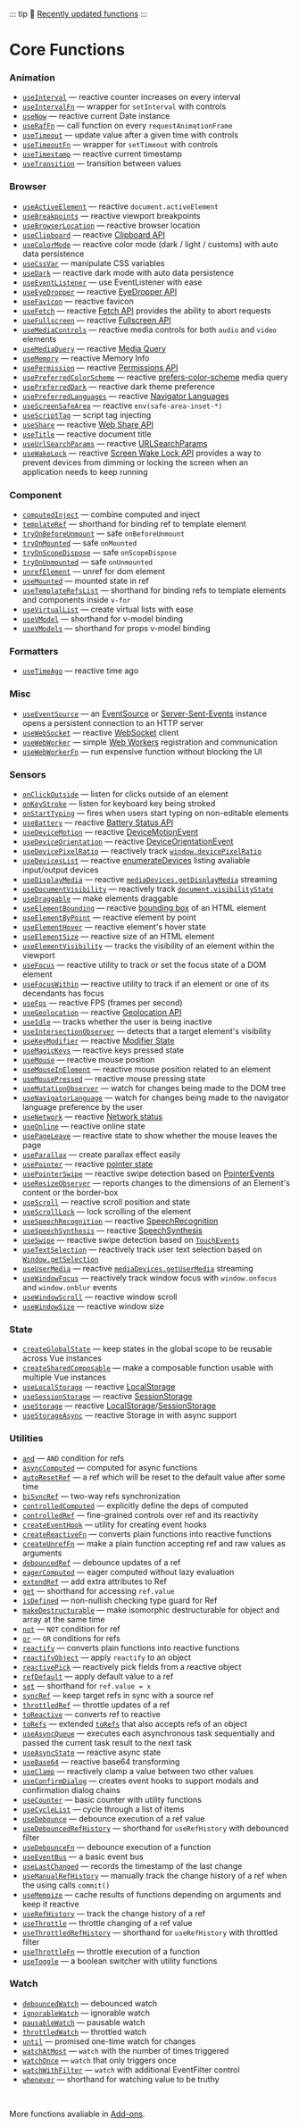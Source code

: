 ::: tip
📰 [Recently updated functions](/recently-updated)
:::

# Core Functions

<!--GENERATED LIST, DO NOT MODIFY MANUALLY-->
<!--FUNCTIONS_LIST_STARTS-->
### Animation
  - [`useInterval`](https://vueuse.org/shared/useInterval/) — reactive counter increases on every interval
  - [`useIntervalFn`](https://vueuse.org/shared/useIntervalFn/) — wrapper for `setInterval` with controls
  - [`useNow`](https://vueuse.org/core/useNow/) — reactive current Date instance
  - [`useRafFn`](https://vueuse.org/core/useRafFn/) — call function on every `requestAnimationFrame`
  - [`useTimeout`](https://vueuse.org/shared/useTimeout/) — update value after a given time with controls
  - [`useTimeoutFn`](https://vueuse.org/shared/useTimeoutFn/) — wrapper for `setTimeout` with controls
  - [`useTimestamp`](https://vueuse.org/core/useTimestamp/) — reactive current timestamp
  - [`useTransition`](https://vueuse.org/core/useTransition/) — transition between values

### Browser
  - [`useActiveElement`](https://vueuse.org/core/useActiveElement/) — reactive `document.activeElement`
  - [`useBreakpoints`](https://vueuse.org/core/useBreakpoints/) — reactive viewport breakpoints
  - [`useBrowserLocation`](https://vueuse.org/core/useBrowserLocation/) — reactive browser location
  - [`useClipboard`](https://vueuse.org/core/useClipboard/) — reactive [Clipboard API](https://developer.mozilla.org/en-US/docs/Web/API/Clipboard_API)
  - [`useColorMode`](https://vueuse.org/core/useColorMode/) — reactive color mode (dark / light / customs) with auto data persistence
  - [`useCssVar`](https://vueuse.org/core/useCssVar/) — manipulate CSS variables
  - [`useDark`](https://vueuse.org/core/useDark/) — reactive dark mode with auto data persistence
  - [`useEventListener`](https://vueuse.org/core/useEventListener/) — use EventListener with ease
  - [`useEyeDropper`](https://vueuse.org/core/useEyeDropper/) — reactive [EyeDropper API](https://developer.mozilla.org/en-US/docs/Web/API/EyeDropper_API)
  - [`useFavicon`](https://vueuse.org/core/useFavicon/) — reactive favicon
  - [`useFetch`](https://vueuse.org/core/useFetch/) — reactive [Fetch API](https://developer.mozilla.org/en-US/docs/Web/API/Fetch_API) provides the ability to abort requests
  - [`useFullscreen`](https://vueuse.org/core/useFullscreen/) — reactive [Fullscreen API](https://developer.mozilla.org/en-US/docs/Web/API/Fullscreen_API)
  - [`useMediaControls`](https://vueuse.org/core/useMediaControls/) — reactive media controls for both `audio` and `video` elements
  - [`useMediaQuery`](https://vueuse.org/core/useMediaQuery/) — reactive [Media Query](https://developer.mozilla.org/en-US/docs/Web/CSS/Media_Queries/Testing_media_queries)
  - [`useMemory`](https://vueuse.org/core/useMemory/) — reactive Memory Info
  - [`usePermission`](https://vueuse.org/core/usePermission/) — reactive [Permissions API](https://developer.mozilla.org/en-US/docs/Web/API/Permissions_API)
  - [`usePreferredColorScheme`](https://vueuse.org/core/usePreferredColorScheme/) — reactive [prefers-color-scheme](https://developer.mozilla.org/en-US/docs/Web/CSS/@media/prefers-color-scheme) media query
  - [`usePreferredDark`](https://vueuse.org/core/usePreferredDark/) — reactive dark theme preference
  - [`usePreferredLanguages`](https://vueuse.org/core/usePreferredLanguages/) — reactive [Navigator Languages](https://developer.mozilla.org/en-US/docs/Web/API/NavigatorLanguage/languages)
  - [`useScreenSafeArea`](https://vueuse.org/core/useScreenSafeArea/) — reactive `env(safe-area-inset-*)`
  - [`useScriptTag`](https://vueuse.org/core/useScriptTag/) — script tag injecting
  - [`useShare`](https://vueuse.org/core/useShare/) — reactive [Web Share API](https://developer.mozilla.org/en-US/docs/Web/API/Navigator/share)
  - [`useTitle`](https://vueuse.org/core/useTitle/) — reactive document title
  - [`useUrlSearchParams`](https://vueuse.org/core/useUrlSearchParams/) — reactive [URLSearchParams](https://developer.mozilla.org/en-US/docs/Web/API/URLSearchParams)
  - [`useWakeLock`](https://vueuse.org/core/useWakeLock/) — reactive [Screen Wake Lock API](https://developer.mozilla.org/en-US/docs/Web/API/Screen_Wake_Lock_API) provides a way to prevent devices from dimming or locking the screen when an application needs to keep running

### Component
  - [`computedInject`](https://vueuse.org/core/computedInject/) — combine computed and inject
  - [`templateRef`](https://vueuse.org/core/templateRef/) — shorthand for binding ref to template element
  - [`tryOnBeforeUnmount`](https://vueuse.org/shared/tryOnBeforeUnmount/) — safe `onBeforeUnmount`
  - [`tryOnMounted`](https://vueuse.org/shared/tryOnMounted/) — safe `onMounted`
  - [`tryOnScopeDispose`](https://vueuse.org/shared/tryOnScopeDispose/) — safe `onScopeDispose`
  - [`tryOnUnmounted`](https://vueuse.org/shared/tryOnUnmounted/) — safe `onUnmounted`
  - [`unrefElement`](https://vueuse.org/core/unrefElement/) — unref for dom element
  - [`useMounted`](https://vueuse.org/core/useMounted/) — mounted state in ref
  - [`useTemplateRefsList`](https://vueuse.org/core/useTemplateRefsList/) — shorthand for binding refs to template elements and components inside `v-for`
  - [`useVirtualList`](https://vueuse.org/core/useVirtualList/) — create virtual lists with ease
  - [`useVModel`](https://vueuse.org/core/useVModel/) — shorthand for v-model binding
  - [`useVModels`](https://vueuse.org/core/useVModels/) — shorthand for props v-model binding

### Formatters
  - [`useTimeAgo`](https://vueuse.org/core/useTimeAgo/) — reactive time ago

### Misc
  - [`useEventSource`](https://vueuse.org/core/useEventSource/) — an [EventSource](https://developer.mozilla.org/en-US/docs/Web/API/EventSource) or [Server-Sent-Events](https://developer.mozilla.org/en-US/docs/Web/API/Server-sent_events) instance opens a persistent connection to an HTTP server
  - [`useWebSocket`](https://vueuse.org/core/useWebSocket/) — reactive [WebSocket](https://developer.mozilla.org/en-US/docs/Web/API/WebSocket/WebSocket) client
  - [`useWebWorker`](https://vueuse.org/core/useWebWorker/) — simple [Web Workers](https://developer.mozilla.org/en-US/docs/Web/API/Web_Workers_API/Using_web_workers) registration and communication
  - [`useWebWorkerFn`](https://vueuse.org/core/useWebWorkerFn/) — run expensive function without blocking the UI

### Sensors
  - [`onClickOutside`](https://vueuse.org/core/onClickOutside/) — listen for clicks outside of an element
  - [`onKeyStroke`](https://vueuse.org/core/onKeyStroke/) — listen for keyboard key being stroked
  - [`onStartTyping`](https://vueuse.org/core/onStartTyping/) — fires when users start typing on non-editable elements
  - [`useBattery`](https://vueuse.org/core/useBattery/) — reactive [Battery Status API](https://developer.mozilla.org/en-US/docs/Web/API/Battery_Status_API)
  - [`useDeviceMotion`](https://vueuse.org/core/useDeviceMotion/) — reactive [DeviceMotionEvent](https://developer.mozilla.org/en-US/docs/Web/API/DeviceMotionEvent)
  - [`useDeviceOrientation`](https://vueuse.org/core/useDeviceOrientation/) — reactive [DeviceOrientationEvent](https://developer.mozilla.org/en-US/docs/Web/API/DeviceOrientationEvent)
  - [`useDevicePixelRatio`](https://vueuse.org/core/useDevicePixelRatio/) — reactively track [`window.devicePixelRatio`](https://developer.mozilla.org/ru/docs/Web/API/Window/devicePixelRatio)
  - [`useDevicesList`](https://vueuse.org/core/useDevicesList/) — reactive [enumerateDevices](https://developer.mozilla.org/en-US/docs/Web/API/MediaDevices/enumerateDevices) listing avaliable input/output devices
  - [`useDisplayMedia`](https://vueuse.org/core/useDisplayMedia/) — reactive [`mediaDevices.getDisplayMedia`](https://developer.mozilla.org/en-US/docs/Web/API/MediaDevices/getDisplayMedia) streaming
  - [`useDocumentVisibility`](https://vueuse.org/core/useDocumentVisibility/) — reactively track [`document.visibilityState`](https://developer.mozilla.org/en-US/docs/Web/API/Document/visibilityState)
  - [`useDraggable`](https://vueuse.org/core/useDraggable/) — make elements draggable
  - [`useElementBounding`](https://vueuse.org/core/useElementBounding/) — reactive [bounding box](https://developer.mozilla.org/en-US/docs/Web/API/Element/getBoundingClientRect) of an HTML element
  - [`useElementByPoint`](https://vueuse.org/core/useElementByPoint/) — reactive element by point
  - [`useElementHover`](https://vueuse.org/core/useElementHover/) — reactive element's hover state
  - [`useElementSize`](https://vueuse.org/core/useElementSize/) — reactive size of an HTML element
  - [`useElementVisibility`](https://vueuse.org/core/useElementVisibility/) — tracks the visibility of an element within the viewport
  - [`useFocus`](https://vueuse.org/core/useFocus/) — reactive utility to track or set the focus state of a DOM element
  - [`useFocusWithin`](https://vueuse.org/core/useFocusWithin/) — reactive utility to track if an element or one of its decendants has focus
  - [`useFps`](https://vueuse.org/core/useFps/) — reactive FPS (frames per second)
  - [`useGeolocation`](https://vueuse.org/core/useGeolocation/) — reactive [Geolocation API](https://developer.mozilla.org/en-US/docs/Web/API/Geolocation_API)
  - [`useIdle`](https://vueuse.org/core/useIdle/) — tracks whether the user is being inactive
  - [`useIntersectionObserver`](https://vueuse.org/core/useIntersectionObserver/) — detects that a target element's visibility
  - [`useKeyModifier`](https://vueuse.org/core/useKeyModifier/) — reactive [Modifier State](https://developer.mozilla.org/en-US/docs/Web/API/KeyboardEvent/getModifierState)
  - [`useMagicKeys`](https://vueuse.org/core/useMagicKeys/) — reactive keys pressed state
  - [`useMouse`](https://vueuse.org/core/useMouse/) — reactive mouse position
  - [`useMouseInElement`](https://vueuse.org/core/useMouseInElement/) — reactive mouse position related to an element
  - [`useMousePressed`](https://vueuse.org/core/useMousePressed/) — reactive mouse pressing state
  - [`useMutationObserver`](https://vueuse.org/core/useMutationObserver/) — watch for changes being made to the DOM tree
  - [`useNavigatorLanguage`](https://vueuse.org/core/useNavigatorLanguage/) — watch for changes being made to the navigator language preference by the user
  - [`useNetwork`](https://vueuse.org/core/useNetwork/) — reactive [Network status](https://developer.mozilla.org/en-US/docs/Web/API/Network_Information_API)
  - [`useOnline`](https://vueuse.org/core/useOnline/) — reactive online state
  - [`usePageLeave`](https://vueuse.org/core/usePageLeave/) — reactive state to show whether the mouse leaves the page
  - [`useParallax`](https://vueuse.org/core/useParallax/) — create parallax effect easily
  - [`usePointer`](https://vueuse.org/core/usePointer/) — reactive [pointer state](https://developer.mozilla.org/en-US/docs/Web/API/Pointer_events)
  - [`usePointerSwipe`](https://vueuse.org/core/usePointerSwipe/) — reactive swipe detection based on [PointerEvents](https://developer.mozilla.org/en-US/docs/Web/API/PointerEvent)
  - [`useResizeObserver`](https://vueuse.org/core/useResizeObserver/) — reports changes to the dimensions of an Element's content or the border-box
  - [`useScroll`](https://vueuse.org/core/useScroll/) — reactive scroll position and state
  - [`useScrollLock`](https://vueuse.org/core/useScrollLock/) — lock scrolling of the element
  - [`useSpeechRecognition`](https://vueuse.org/core/useSpeechRecognition/) — reactive [SpeechRecognition](https://developer.mozilla.org/en-US/docs/Web/API/SpeechRecognition)
  - [`useSpeechSynthesis`](https://vueuse.org/core/useSpeechSynthesis/) — reactive [SpeechSynthesis](https://developer.mozilla.org/en-US/docs/Web/API/SpeechSynthesis)
  - [`useSwipe`](https://vueuse.org/core/useSwipe/) — reactive swipe detection based on [`TouchEvents`](https://developer.mozilla.org/en-US/docs/Web/API/TouchEvent)
  - [`useTextSelection`](https://vueuse.org/core/useTextSelection/) — reactively track user text selection based on [`Window.getSelection`](https://developer.mozilla.org/en-US/docs/Web/API/Window/getSelection)
  - [`useUserMedia`](https://vueuse.org/core/useUserMedia/) — reactive [`mediaDevices.getUserMedia`](https://developer.mozilla.org/en-US/docs/Web/API/MediaDevices/getUserMedia) streaming
  - [`useWindowFocus`](https://vueuse.org/core/useWindowFocus/) — reactively track window focus with `window.onfocus` and `window.onblur` events
  - [`useWindowScroll`](https://vueuse.org/core/useWindowScroll/) — reactive window scroll
  - [`useWindowSize`](https://vueuse.org/core/useWindowSize/) — reactive window size

### State
  - [`createGlobalState`](https://vueuse.org/shared/createGlobalState/) — keep states in the global scope to be reusable across Vue instances
  - [`createSharedComposable`](https://vueuse.org/shared/createSharedComposable/) — make a composable function usable with multiple Vue instances
  - [`useLocalStorage`](https://vueuse.org/core/useLocalStorage/) — reactive [LocalStorage](https://developer.mozilla.org/en-US/docs/Web/API/Window/localStorage)
  - [`useSessionStorage`](https://vueuse.org/core/useSessionStorage/) — reactive [SessionStorage](https://developer.mozilla.org/en-US/docs/Web/API/Window/sessionStorage)
  - [`useStorage`](https://vueuse.org/core/useStorage/) — reactive [LocalStorage](https://developer.mozilla.org/en-US/docs/Web/API/Window/localStorage)/[SessionStorage](https://developer.mozilla.org/en-US/docs/Web/API/Window/sessionStorage)
  - [`useStorageAsync`](https://vueuse.org/core/useStorageAsync/) — reactive Storage in with async support

### Utilities
  - [`and`](https://vueuse.org/shared/and/) — `AND` condition for refs
  - [`asyncComputed`](https://vueuse.org/core/asyncComputed/) — computed for async functions
  - [`autoResetRef`](https://vueuse.org/core/autoResetRef/) — a ref which will be reset to the default value after some time
  - [`biSyncRef`](https://vueuse.org/shared/biSyncRef/) — two-way refs synchronization
  - [`controlledComputed`](https://vueuse.org/shared/controlledComputed/) — explicitly define the deps of computed
  - [`controlledRef`](https://vueuse.org/shared/controlledRef/) — fine-grained controls over ref and its reactivity
  - [`createEventHook`](https://vueuse.org/shared/createEventHook/) — utility for creating event hooks
  - [`createReactiveFn`](https://vueuse.org/shared/createReactiveFn/) — converts plain functions into reactive functions
  - [`createUnrefFn`](https://vueuse.org/core/createUnrefFn/) — make a plain function accepting ref and raw values as arguments
  - [`debouncedRef`](https://vueuse.org/shared/debouncedRef/) — debounce updates of a ref
  - [`eagerComputed`](https://vueuse.org/shared/eagerComputed/) — eager computed without lazy evaluation
  - [`extendRef`](https://vueuse.org/shared/extendRef/) — add extra attributes to Ref
  - [`get`](https://vueuse.org/shared/get/) — shorthand for accessing `ref.value`
  - [`isDefined`](https://vueuse.org/shared/isDefined/) — non-nullish checking type guard for Ref
  - [`makeDestructurable`](https://vueuse.org/shared/makeDestructurable/) — make isomorphic destructurable for object and array at the same time
  - [`not`](https://vueuse.org/shared/not/) — `NOT` condition for ref
  - [`or`](https://vueuse.org/shared/or/) — `OR` conditions for refs
  - [`reactify`](https://vueuse.org/shared/reactify/) — converts plain functions into reactive functions
  - [`reactifyObject`](https://vueuse.org/shared/reactifyObject/) — apply `reactify` to an object
  - [`reactivePick`](https://vueuse.org/shared/reactivePick/) — reactively pick fields from a reactive object
  - [`refDefault`](https://vueuse.org/shared/refDefault/) — apply default value to a ref
  - [`set`](https://vueuse.org/shared/set/) — shorthand for `ref.value = x`
  - [`syncRef`](https://vueuse.org/shared/syncRef/) — keep target refs in sync with a source ref
  - [`throttledRef`](https://vueuse.org/shared/throttledRef/) — throttle updates of a ref
  - [`toReactive`](https://vueuse.org/shared/toReactive/) — converts ref to reactive
  - [`toRefs`](https://vueuse.org/shared/toRefs/) — extended [`toRefs`](https://v3.vuejs.org/api/refs-api.html#torefs) that also accepts refs of an object
  - [`useAsyncQueue`](https://vueuse.org/core/useAsyncQueue/) — executes each asynchronous task sequentially and passed the current task result to the next task
  - [`useAsyncState`](https://vueuse.org/core/useAsyncState/) — reactive async state
  - [`useBase64`](https://vueuse.org/core/useBase64/) — reactive base64 transforming
  - [`useClamp`](https://vueuse.org/core/useClamp/) — reactively clamp a value between two other values
  - [`useConfirmDialog`](https://vueuse.org/core/useConfirmDialog/) — creates event hooks to support modals and confirmation dialog chains
  - [`useCounter`](https://vueuse.org/shared/useCounter/) — basic counter with utility functions
  - [`useCycleList`](https://vueuse.org/core/useCycleList/) — cycle through a list of items
  - [`useDebounce`](https://vueuse.org/shared/useDebounce/) — debounce execution of a ref value
  - [`useDebouncedRefHistory`](https://vueuse.org/core/useDebouncedRefHistory/) — shorthand for `useRefHistory` with debounced filter
  - [`useDebounceFn`](https://vueuse.org/shared/useDebounceFn/) — debounce execution of a function
  - [`useEventBus`](https://vueuse.org/core/useEventBus/) — a basic event bus
  - [`useLastChanged`](https://vueuse.org/shared/useLastChanged/) — records the timestamp of the last change
  - [`useManualRefHistory`](https://vueuse.org/core/useManualRefHistory/) — manually track the change history of a ref when the using calls `commit()`
  - [`useMemoize`](https://vueuse.org/core/useMemoize/) — cache results of functions depending on arguments and keep it reactive
  - [`useRefHistory`](https://vueuse.org/core/useRefHistory/) — track the change history of a ref
  - [`useThrottle`](https://vueuse.org/shared/useThrottle/) — throttle changing of a ref value
  - [`useThrottledRefHistory`](https://vueuse.org/core/useThrottledRefHistory/) — shorthand for `useRefHistory` with throttled filter
  - [`useThrottleFn`](https://vueuse.org/shared/useThrottleFn/) — throttle execution of a function
  - [`useToggle`](https://vueuse.org/shared/useToggle/) — a boolean switcher with utility functions

### Watch
  - [`debouncedWatch`](https://vueuse.org/shared/debouncedWatch/) — debounced watch
  - [`ignorableWatch`](https://vueuse.org/shared/ignorableWatch/) — ignorable watch
  - [`pausableWatch`](https://vueuse.org/shared/pausableWatch/) — pausable watch
  - [`throttledWatch`](https://vueuse.org/shared/throttledWatch/) — throttled watch
  - [`until`](https://vueuse.org/shared/until/) — promised one-time watch for changes
  - [`watchAtMost`](https://vueuse.org/shared/watchAtMost/) — `watch` with the number of times triggered
  - [`watchOnce`](https://vueuse.org/shared/watchOnce/) — `watch` that only triggers once
  - [`watchWithFilter`](https://vueuse.org/shared/watchWithFilter/) — `watch` with additional EventFilter control
  - [`whenever`](https://vueuse.org/shared/whenever/) — shorthand for watching value to be truthy


<!--FUNCTIONS_LIST_ENDS-->

<br>

More functions avaliable in [Add-ons](./add-ons).
